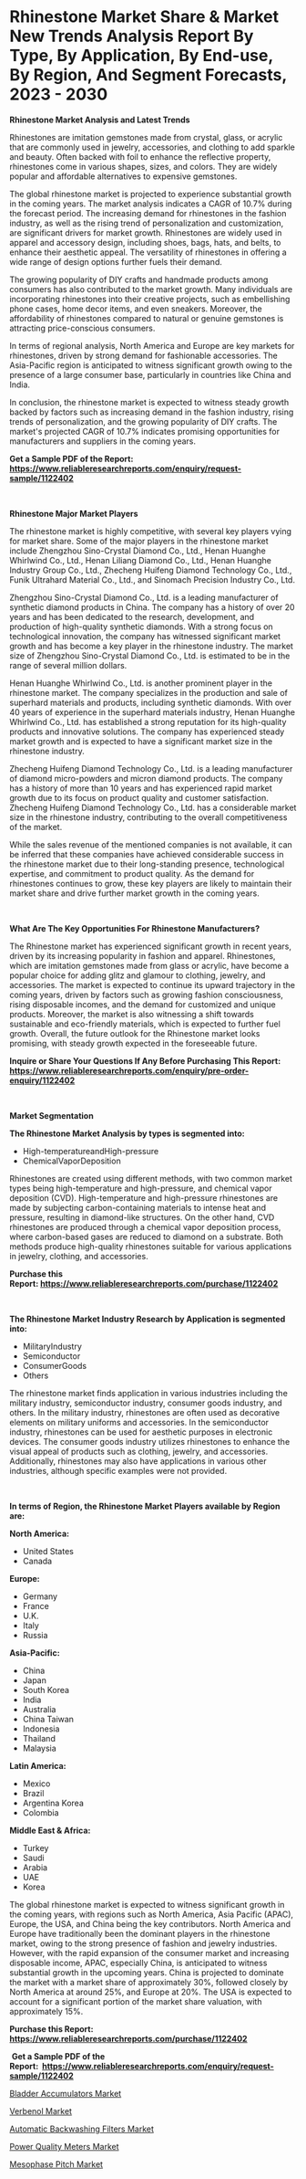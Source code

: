 <p><h1>Rhinestone Market Share & Market New Trends Analysis Report By Type, By Application, By End-use, By Region, And Segment Forecasts, 2023 - 2030</h1></p><p><strong>Rhinestone Market Analysis and Latest Trends</strong></p>
<p><p>Rhinestones are imitation gemstones made from crystal, glass, or acrylic that are commonly used in jewelry, accessories, and clothing to add sparkle and beauty. Often backed with foil to enhance the reflective property, rhinestones come in various shapes, sizes, and colors. They are widely popular and affordable alternatives to expensive gemstones.</p><p>The global rhinestone market is projected to experience substantial growth in the coming years. The market analysis indicates a CAGR of 10.7% during the forecast period. The increasing demand for rhinestones in the fashion industry, as well as the rising trend of personalization and customization, are significant drivers for market growth. Rhinestones are widely used in apparel and accessory design, including shoes, bags, hats, and belts, to enhance their aesthetic appeal. The versatility of rhinestones in offering a wide range of design options further fuels their demand.</p><p>The growing popularity of DIY crafts and handmade products among consumers has also contributed to the market growth. Many individuals are incorporating rhinestones into their creative projects, such as embellishing phone cases, home decor items, and even sneakers. Moreover, the affordability of rhinestones compared to natural or genuine gemstones is attracting price-conscious consumers.</p><p>In terms of regional analysis, North America and Europe are key markets for rhinestones, driven by strong demand for fashionable accessories. The Asia-Pacific region is anticipated to witness significant growth owing to the presence of a large consumer base, particularly in countries like China and India.</p><p>In conclusion, the rhinestone market is expected to witness steady growth backed by factors such as increasing demand in the fashion industry, rising trends of personalization, and the growing popularity of DIY crafts. The market's projected CAGR of 10.7% indicates promising opportunities for manufacturers and suppliers in the coming years.</p></p>
<p><strong>Get a Sample PDF of the Report:&nbsp; <a href="https://www.reliableresearchreports.com/enquiry/request-sample/1122402">https://www.reliableresearchreports.com/enquiry/request-sample/1122402</a></strong></p>
<p>&nbsp;</p>
<p><strong>Rhinestone Major Market Players</strong></p>
<p><p>The rhinestone market is highly competitive, with several key players vying for market share. Some of the major players in the rhinestone market include Zhengzhou Sino-Crystal Diamond Co., Ltd., Henan Huanghe Whirlwind Co., Ltd., Henan Liliang Diamond Co., Ltd., Henan Huanghe Industry Group Co., Ltd., Zhecheng Huifeng Diamond Technology Co., Ltd., Funik Ultrahard Material Co., Ltd., and Sinomach Precision Industry Co., Ltd.</p><p>Zhengzhou Sino-Crystal Diamond Co., Ltd. is a leading manufacturer of synthetic diamond products in China. The company has a history of over 20 years and has been dedicated to the research, development, and production of high-quality synthetic diamonds. With a strong focus on technological innovation, the company has witnessed significant market growth and has become a key player in the rhinestone industry. The market size of Zhengzhou Sino-Crystal Diamond Co., Ltd. is estimated to be in the range of several million dollars.</p><p>Henan Huanghe Whirlwind Co., Ltd. is another prominent player in the rhinestone market. The company specializes in the production and sale of superhard materials and products, including synthetic diamonds. With over 40 years of experience in the superhard materials industry, Henan Huanghe Whirlwind Co., Ltd. has established a strong reputation for its high-quality products and innovative solutions. The company has experienced steady market growth and is expected to have a significant market size in the rhinestone industry.</p><p>Zhecheng Huifeng Diamond Technology Co., Ltd. is a leading manufacturer of diamond micro-powders and micron diamond products. The company has a history of more than 10 years and has experienced rapid market growth due to its focus on product quality and customer satisfaction. Zhecheng Huifeng Diamond Technology Co., Ltd. has a considerable market size in the rhinestone industry, contributing to the overall competitiveness of the market.</p><p>While the sales revenue of the mentioned companies is not available, it can be inferred that these companies have achieved considerable success in the rhinestone market due to their long-standing presence, technological expertise, and commitment to product quality. As the demand for rhinestones continues to grow, these key players are likely to maintain their market share and drive further market growth in the coming years.</p></p>
<p>&nbsp;</p>
<p><strong>What Are The Key Opportunities For Rhinestone Manufacturers?</strong></p>
<p><p>The Rhinestone market has experienced significant growth in recent years, driven by its increasing popularity in fashion and apparel. Rhinestones, which are imitation gemstones made from glass or acrylic, have become a popular choice for adding glitz and glamour to clothing, jewelry, and accessories. The market is expected to continue its upward trajectory in the coming years, driven by factors such as growing fashion consciousness, rising disposable incomes, and the demand for customized and unique products. Moreover, the market is also witnessing a shift towards sustainable and eco-friendly materials, which is expected to further fuel growth. Overall, the future outlook for the Rhinestone market looks promising, with steady growth expected in the foreseeable future.</p></p>
<p><strong>Inquire or Share Your Questions If Any Before Purchasing This Report: <a href="https://www.reliableresearchreports.com/enquiry/pre-order-enquiry/1122402">https://www.reliableresearchreports.com/enquiry/pre-order-enquiry/1122402</a></strong></p>
<p>&nbsp;</p>
<p><strong>Market Segmentation</strong></p>
<p><strong>The Rhinestone Market Analysis by types is segmented into:</strong></p>
<p><ul><li>High-temperatureandHigh-pressure</li><li>ChemicalVaporDeposition</li></ul></p>
<p><p>Rhinestones are created using different methods, with two common market types being high-temperature and high-pressure, and chemical vapor deposition (CVD). High-temperature and high-pressure rhinestones are made by subjecting carbon-containing materials to intense heat and pressure, resulting in diamond-like structures. On the other hand, CVD rhinestones are produced through a chemical vapor deposition process, where carbon-based gases are reduced to diamond on a substrate. Both methods produce high-quality rhinestones suitable for various applications in jewelry, clothing, and accessories.</p></p>
<p><strong>Purchase this Report:&nbsp;<a href="https://www.reliableresearchreports.com/purchase/1122402">https://www.reliableresearchreports.com/purchase/1122402</a></strong></p>
<p>&nbsp;</p>
<p><strong>The Rhinestone Market Industry Research by Application is segmented into:</strong></p>
<p><ul><li>MilitaryIndustry</li><li>Semiconductor</li><li>ConsumerGoods</li><li>Others</li></ul></p>
<p><p>The rhinestone market finds application in various industries including the military industry, semiconductor industry, consumer goods industry, and others. In the military industry, rhinestones are often used as decorative elements on military uniforms and accessories. In the semiconductor industry, rhinestones can be used for aesthetic purposes in electronic devices. The consumer goods industry utilizes rhinestones to enhance the visual appeal of products such as clothing, jewelry, and accessories. Additionally, rhinestones may also have applications in various other industries, although specific examples were not provided.</p></p>
<p>&nbsp;</p>
<p><strong>In terms of Region, the Rhinestone Market Players available by Region are:</strong></p>
<p>
    <p> <strong> North America: </strong>
        <ul>
            <li>United States</li>
            <li>Canada</li>
        </ul>
        </p> 
    <p> <strong> Europe: </strong>
        <ul>
            <li>Germany</li>
            <li>France</li>
            <li>U.K.</li>
            <li>Italy</li>
            <li>Russia</li>
        </ul>
        </p> 
    <p> <strong> Asia-Pacific: </strong>
        <ul>
            <li>China</li>
            <li>Japan</li>
            <li>South Korea</li>
            <li>India</li>
            <li>Australia</li>
            <li>China Taiwan</li>
            <li>Indonesia</li>
            <li>Thailand</li>
            <li>Malaysia</li>
        </ul>
        </p> 
    <p> <strong> Latin America: </strong>
        <ul>
            <li>Mexico</li>
            <li>Brazil</li>
            <li>Argentina Korea</li>
            <li>Colombia</li>
        </ul>
        </p> 
    <p> <strong> Middle East & Africa: </strong>
        <ul>
            <li>Turkey</li>
            <li>Saudi</li>
            <li>Arabia</li>
            <li>UAE</li>
            <li>Korea</li>
        </ul>
    </p>
    </p>
<p><p>The global rhinestone market is expected to witness significant growth in the coming years, with regions such as North America, Asia Pacific (APAC), Europe, the USA, and China being the key contributors. North America and Europe have traditionally been the dominant players in the rhinestone market, owing to the strong presence of fashion and jewelry industries. However, with the rapid expansion of the consumer market and increasing disposable income, APAC, especially China, is anticipated to witness substantial growth in the upcoming years. China is projected to dominate the market with a market share of approximately 30%, followed closely by North America at around 25%, and Europe at 20%. The USA is expected to account for a significant portion of the market share valuation, with approximately 15%.</p></p>
<p><strong>Purchase this Report: <a href="https://www.reliableresearchreports.com/purchase/1122402">https://www.reliableresearchreports.com/purchase/1122402</a></strong></p>
<p>&nbsp;<strong>Get a Sample PDF of the Report:&nbsp;&nbsp;<a href="https://www.reliableresearchreports.com/enquiry/request-sample/1122402">https://www.reliableresearchreports.com/enquiry/request-sample/1122402</a></strong></p>
<p><strong></strong></p>
<p><p><a href="https://medium.com/@lylaberge1964/bladder-accumulators-market-analysis-its-cagr-market-segmentation-and-global-industry-overview-093d27caa8be">Bladder Accumulators Market</a></p><p><a href="https://github.com/RickHolmes3/Market-Research-Report-List-2/blob/main/verbenol-market.md">Verbenol Market</a></p><p><a href="https://medium.com/@thesjenney10210/decoding-automatic-backwashing-filters-market-metrics-market-share-trends-and-growth-patterns-34ddd4eaf319">Automatic Backwashing Filters Market</a></p><p><a href="https://medium.com/@ikeschumm/power-quality-meters-market-furnishes-information-on-market-share-market-trends-and-market-growth-f31071b6e25e">Power Quality Meters Market</a></p><p><a href="https://github.com/GroverBarry/Market-Research-Report-List-2/blob/main/mesophase-pitch-market.md">Mesophase Pitch Market</a></p></p>